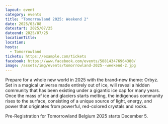```yaml
---
layout: event
category: events
title: "Tomorrowland 2025: Weekend 2"
date: 2025/03/08
datestart: 2025/07/25
dateend: 2025/07/25
locationTitle:
location:
hosts:
  - Tomorrowland
tickets: https://example.com/tickets
facebook: https://www.facebook.com/events/588143476964380/
image: /assets/img/events/tomorrowland-2025--weekend-2.jpg
---
```


Prepare for a whole new world in 2025 with the brand-new theme: Orbyz. Set in a magical universe made entirely out of ice, will reveal a hidden community that has been existing under a gigantic ice cap for many years. Once the mass of ice and glaciers starts melting, the indigenous community rises to the surface, consisting of a unique source of light, energy, and power that originates from powerful, red-colored crystals and rocks.

Pre-Registration for Tomorrowland Belgium 2025 starts December 5.

